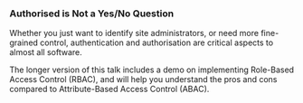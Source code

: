 ### Authorised is Not a Yes/No Question

Whether you just want to identify site administrators, or need more fine-grained control, authentication and authorisation are critical aspects to almost all software.

The longer version of this talk includes a demo on implementing Role-Based Access Control (RBAC), and will help you understand the pros and cons compared to Attribute-Based Access Control (ABAC).
